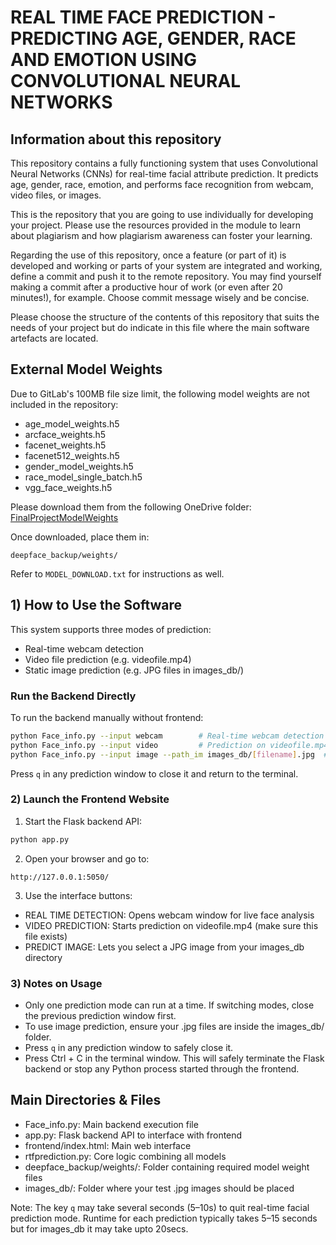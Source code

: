# REAL TIME FACE PREDICTION - PREDICTING AGE, GENDER, RACE AND EMOTION USING CONVOLUTIONAL NEURAL NETWORKS

## Information about this repository

This repository contains a fully functioning system that uses Convolutional Neural Networks (CNNs) for real-time facial attribute prediction. It predicts age, gender, race, emotion, and performs face recognition from webcam, video files, or images.

This is the repository that you are going to use individually for developing your project. Please use the resources provided in the module to learn about plagiarism and how plagiarism awareness can foster your learning.

Regarding the use of this repository, once a feature (or part of it) is developed and working or parts of your system are integrated and working, define a commit and push it to the remote repository. You may find yourself making a commit after a productive hour of work (or even after 20 minutes!), for example. Choose commit message wisely and be concise.

Please choose the structure of the contents of this repository that suits the needs of your project but do indicate in this file where the main software artefacts are located.

## External Model Weights

Due to GitLab's 100MB file size limit, the following model weights are not included in the repository:

- age_model_weights.h5
- arcface_weights.h5
- facenet_weights.h5
- facenet512_weights.h5
- gender_model_weights.h5
- race_model_single_batch.h5
- vgg_face_weights.h5

Please download them from the following OneDrive folder:
[FinalProjectModelWeights](https://uniofleicester-my.sharepoint.com/:f:/r/personal/sa1021_student_le_ac_uk/Documents/FinalProjectModelWeights?csf=1&web=1&e=LE5oGW)

Once downloaded, place them in:
```
deepface_backup/weights/
```

Refer to `MODEL_DOWNLOAD.txt` for instructions as well.

## 1) How to Use the Software

This system supports three modes of prediction:
- Real-time webcam detection
- Video file prediction (e.g. videofile.mp4)
- Static image prediction (e.g. JPG files in images_db/)

### Run the Backend Directly

To run the backend manually without frontend:

```bash
python Face_info.py --input webcam        # Real-time webcam detection
python Face_info.py --input video         # Prediction on videofile.mp4
python Face_info.py --input image --path_im images_db/[filename].jpg  # Prediction on an image (images_db has been provided)
```

Press `q` in any prediction window to close it and return to the terminal.

### 2) Launch the Frontend Website

1. Start the Flask backend API:

```bash
python app.py
```

2. Open your browser and go to:

```
http://127.0.0.1:5050/
```

3. Use the interface buttons:

- REAL TIME DETECTION: Opens webcam window for live face analysis
- VIDEO PREDICTION: Starts prediction on videofile.mp4 (make sure this file exists)
- PREDICT IMAGE: Lets you select a JPG image from your images_db directory

### 3) Notes on Usage

- Only one prediction mode can run at a time. If switching modes, close the previous prediction window first.
- To use image prediction, ensure your .jpg files are inside the images_db/ folder.
- Press `q` in any prediction window to safely close it.
- Press Ctrl + C in the terminal window. This will safely terminate the Flask backend or stop any Python process started through the frontend.

## Main Directories & Files

- Face_info.py: Main backend execution file
- app.py: Flask backend API to interface with frontend
- frontend/index.html: Main web interface
- rtfprediction.py: Core logic combining all models
- deepface_backup/weights/: Folder containing required model weight files
- images_db/: Folder where your test .jpg images should be placed

Note: The key `q` may take several seconds (5–10s) to quit real-time facial prediction mode. Runtime for each prediction typically takes 5–15 seconds but for images_db it may take upto 20secs.